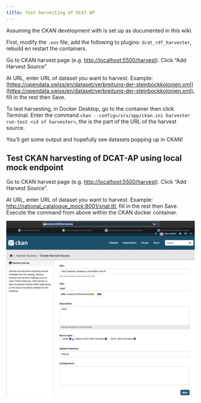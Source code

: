 ```yaml
---
title: Test harvesting of DCAT-AP
---
```


Assuming the CKAN development with is set up as documented in this wiki.

First, modify the `.env` file, add the following to plugins: `dcat_rdf_harvester`, rebuild en restart the containers.

Go to CKAN harvest page (e.g. [http://localhost:5500/harvest](http://localhost:5500/harvest)). Click “Add Harvest Source”

At URL, enter URL of dataset you want to harvest. Example: [https://opendata.swiss/en/dataset/verbreitung-der-steinbockkolonien.xml](https://opendata.swiss/en/dataset/verbreitung-der-steinbockkolonien.xml), fill in the rest then Save.

To test harvesting, in Docker Desktop, go to the container then click Terminal. Enter the command `ckan --config=/srv/app/ckan.ini harvester run-test <id of harvester>`, the <id of harvester> is the part of the URL of the harvest source.

You’ll get some output and hopefully see datasets popping up in CKAN!

## Test CKAN harvesting of DCAT-AP using local mock endpoint 

Go to CKAN harvest page (e.g. [http://localhost:5500/harvest](http://localhost:5500/harvest)). Click “Add Harvest Source”. 

At URL, enter URL of dataset you want to harvest. Example: [http://national_catalogue_mock:8001/xnat.ttl](http://national_catalogue_mock:8001/xnat.ttl), fill in the rest then Save. Execute the command from above within the CKAN docker container. 

![Harvesting](./harvester.png)